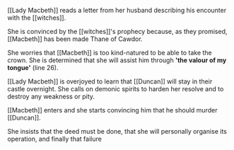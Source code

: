 [[Lady Macbeth]] reads a letter from her husband describing his encounter with the [[witches]].

She is convinced by the [[witches]]'s prophecy because, as they promised, [[Macbeth]] has been made Thane of Cawdor.

She worries that [[Macbeth]] is too kind-natured to be able to take the crown. She is determined that she will assist him through **'the valour of my tongue'** (line 26).

[[Lady Macbeth]] is overjoyed to learn that [[Duncan]] will stay in their castle overnight. She calls on demonic spirits to harden her resolve and to destroy any weakness or pity.

[[Macbeth]] enters and she starts convincing him that he should murder [[Duncan]].

She insists that the deed must be done, that she will personally organise its operation, and finally that failure